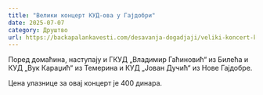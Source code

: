 ```yaml
---
title: "Велики концерт КУД-ова у Гајдобри"
date: 2025-07-07
category: Друштво
url: https://backapalankavesti.com/desavanja-dogadjaji/veliki-koncert-kud-ova-u-gajdobri-21/
---
```


Поред домаћина, наступају и ГКУД „Владимир Гаћиновић“ из Билећа и КУД „Вук Караџић“ из Темерина и КУД „Јован Дучић“ из Нове Гајдобре.

Цена улазнице за овај концерт је 400 динара.

